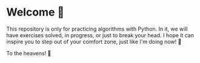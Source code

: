 # Welcome 👋

This repository is only for practicing algorithms with Python. In it, we will have exercises solved, in progress, or just to break your head. I hope it can inspire you to step out of your comfort zone, just like I'm doing now! 💪

To the heavens! 🚀
